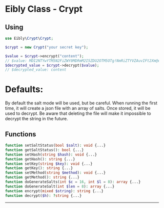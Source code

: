 # Eibly Class - Crypt

## Using
```php
use Eibly\Crypt\Crypt;

$crypt = new Crypt("your secret key");

$value = $crypt->encrypt("content");
// $value: MDI2NTYwYTM5N2FiZWY0MDRmM2I5ZDU2OTM5OTg!NmRiZTYVZAuvIFt2Xm@eVug0eN)!A
$decrypted_value = $crypt->decrypt($value);
// $decrypted_value: content
```
# Defaults:
By default the salt mode will be used, but be careful.
When running the first time, it will create a json file with an array of salts.
Once stored, it will be used to decrypt. Be aware that deleting the file will make it impossible to decrypt the string in the future.

## Functions
```php
function setSaltStatus(bool $salt): void {...}
function getSaltStatus(): bool {...}
function setHash(string $hash): void {...}
function getHash(): string {...}
function setKey(string $key): void {...}
function getKey(): string {...}
function setMethod(string $method): void {...}
function getMethod(): string {...}
function doGenerateSalts(int $c = 16, int $l = 8): array {...}
function doGenerateSalt(int $len = 8): array {...}
function encrypt(mixed $string): string {...}
function decrypt($h): ?string {...}
```


---------
